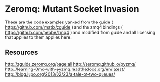 # Zeromq: Mutant Socket Invasion

These are the code examples yanked from the guide (
https://github.com/imatix/zguide ) and the zmq4 bindings (
https://github.com/pebbe/zmq4 ) and modified from guide and all
licensing that applies to them applies here.

## Resources

http://zguide.zeromq.org/page:all
http://zeromq.github.io/pyzmq/
http://learning-0mq-with-pyzmq.readthedocs.org/en/latest/
http://blog.jupo.org/2013/02/23/a-tale-of-two-queues/
